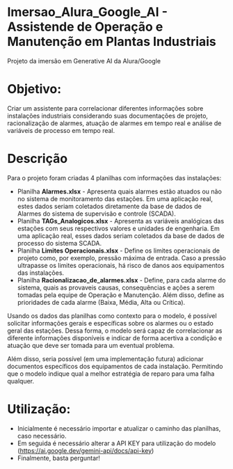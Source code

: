 # Imersao_Alura_Google_AI - Assistende de Operação e Manutenção em Plantas Industriais
Projeto da imersão em Generative AI da Alura/Google

# Objetivo:
Criar um assistente para correlacionar diferentes informações sobre instalações industriais considerando suas documentações de projeto, racionalização de alarmes, atuação de alarmes em tempo real e análise de variáveis de processo em tempo real.

# Descrição
Para o projeto foram criadas 4 planilhas com informações das instalações:
* Planilha **Alarmes.xlsx** - Apresenta quais alarmes estão atuados ou não no sistema de monitoramento das estações. Em uma aplicação real, estes dados seriam coletados diretamente da base de dados de Alarmes do sistema de supervisão e controle (SCADA).
* Planilha **TAGs_Analogicos.xlsx** - Apresenta as variáveis analógicas das estações com seus respectivos valores e unidades de engenharia. Em uma aplicação real, esses dados seriam coletados da base de dados de processo do sistema SCADA.
* Planilha **Limites Operacionais.xlsx** - Define os limites operacionais de projeto como, por exemplo, pressão máxima de entrada. Caso a pressão ultrapasse os limites operacionais, há risco de danos aos equipamentos das instalações.
* Planilha **Racionalizacao_de_alarmes.xlsx** - Define, para cada alarme do sistema, quais as provaveis causas, consequências e ações a serem tomadas pela equipe de Operação e Manutenção. Além disso, define as prioridades de cada alarme (Baixa, Média, Alta ou Crítica).

Usando os dados das planilhas como contexto para o modelo, é possível solicitar informações gerais e específicas sobre os alarmes ou o estado geral das estações. Dessa forma, o modelo será capaz de correlacionar as diferente informações disponíveis e indicar de forma acertiva a condição e atuação que deve ser tomada para um eventual problema.

Além disso, seria possível (em uma implementação futura) adicionar documentos específicos dos equipamentos de cada instalação. Permitindo que o modelo indique qual a melhor estratégia de reparo para uma falha qualquer.

# Utilização:
* Inicialmente é necessário importar e atualizar o caminho das planilhas, caso necessário.
* Em seguida é necessário alterar a API KEY para utilização do modelo (https://ai.google.dev/gemini-api/docs/api-key)
* Finalmente, basta perguntar!

